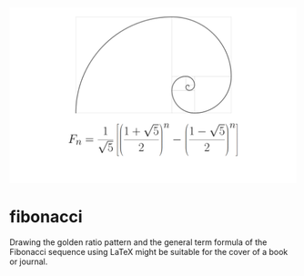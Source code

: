 ![fib](./fib.png)

# fibonacci

Drawing the golden ratio pattern and the general term formula of the Fibonacci sequence using LaTeX might be suitable for the cover of a book or journal.

